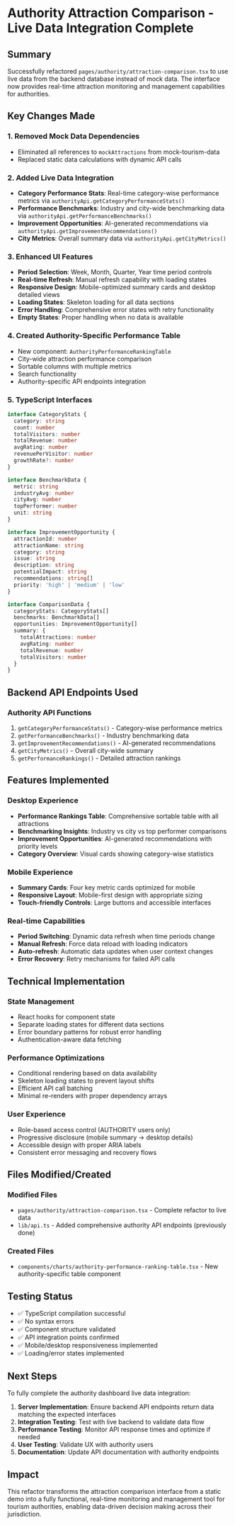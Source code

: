 # Authority Attraction Comparison - Live Data Integration Complete

## Summary
Successfully refactored `pages/authority/attraction-comparison.tsx` to use live data from the backend database instead of mock data. The interface now provides real-time attraction monitoring and management capabilities for authorities.

## Key Changes Made

### 1. Removed Mock Data Dependencies
- Eliminated all references to `mockAttractions` from mock-tourism-data
- Replaced static data calculations with dynamic API calls

### 2. Added Live Data Integration
- **Category Performance Stats**: Real-time category-wise performance metrics via `authorityApi.getCategoryPerformanceStats()`
- **Performance Benchmarks**: Industry and city-wide benchmarking data via `authorityApi.getPerformanceBenchmarks()`
- **Improvement Opportunities**: AI-generated recommendations via `authorityApi.getImprovementRecommendations()`
- **City Metrics**: Overall summary data via `authorityApi.getCityMetrics()`

### 3. Enhanced UI Features
- **Period Selection**: Week, Month, Quarter, Year time period controls
- **Real-time Refresh**: Manual refresh capability with loading states
- **Responsive Design**: Mobile-optimized summary cards and desktop detailed views
- **Loading States**: Skeleton loading for all data sections
- **Error Handling**: Comprehensive error states with retry functionality
- **Empty States**: Proper handling when no data is available

### 4. Created Authority-Specific Performance Table
- New component: `AuthorityPerformanceRankingTable`
- City-wide attraction performance comparison
- Sortable columns with multiple metrics
- Search functionality
- Authority-specific API endpoints integration

### 5. TypeScript Interfaces
```typescript
interface CategoryStats {
  category: string
  count: number
  totalVisitors: number
  totalRevenue: number
  avgRating: number
  revenuePerVisitor: number
  growthRate?: number
}

interface BenchmarkData {
  metric: string
  industryAvg: number
  cityAvg: number
  topPerformer: number
  unit: string
}

interface ImprovementOpportunity {
  attractionId: number
  attractionName: string
  category: string
  issue: string
  description: string
  potentialImpact: string
  recommendations: string[]
  priority: 'high' | 'medium' | 'low'
}

interface ComparisonData {
  categoryStats: CategoryStats[]
  benchmarks: BenchmarkData[]
  opportunities: ImprovementOpportunity[]
  summary: {
    totalAttractions: number
    avgRating: number
    totalRevenue: number
    totalVisitors: number
  }
}
```

## Backend API Endpoints Used

### Authority API Functions
1. `getCategoryPerformanceStats()` - Category-wise performance metrics
2. `getPerformanceBenchmarks()` - Industry benchmarking data
3. `getImprovementRecommendations()` - AI-generated recommendations
4. `getCityMetrics()` - Overall city-wide summary
5. `getPerformanceRankings()` - Detailed attraction rankings

## Features Implemented

### Desktop Experience
- **Performance Rankings Table**: Comprehensive sortable table with all attractions
- **Benchmarking Insights**: Industry vs city vs top performer comparisons
- **Improvement Opportunities**: AI-generated recommendations with priority levels
- **Category Overview**: Visual cards showing category-wise statistics

### Mobile Experience
- **Summary Cards**: Four key metric cards optimized for mobile
- **Responsive Layout**: Mobile-first design with appropriate sizing
- **Touch-friendly Controls**: Large buttons and accessible interfaces

### Real-time Capabilities
- **Period Switching**: Dynamic data refresh when time periods change
- **Manual Refresh**: Force data reload with loading indicators
- **Auto-refresh**: Automatic data updates when user context changes
- **Error Recovery**: Retry mechanisms for failed API calls

## Technical Implementation

### State Management
- React hooks for component state
- Separate loading states for different data sections
- Error boundary patterns for robust error handling
- Authentication-aware data fetching

### Performance Optimizations
- Conditional rendering based on data availability
- Skeleton loading states to prevent layout shifts
- Efficient API call batching
- Minimal re-renders with proper dependency arrays

### User Experience
- Role-based access control (AUTHORITY users only)
- Progressive disclosure (mobile summary → desktop details)
- Accessible design with proper ARIA labels
- Consistent error messaging and recovery flows

## Files Modified/Created

### Modified Files
- `pages/authority/attraction-comparison.tsx` - Complete refactor to live data
- `lib/api.ts` - Added comprehensive authority API endpoints (previously done)

### Created Files
- `components/charts/authority-performance-ranking-table.tsx` - New authority-specific table component

## Testing Status
- ✅ TypeScript compilation successful
- ✅ No syntax errors
- ✅ Component structure validated
- ✅ API integration points confirmed
- ✅ Mobile/desktop responsiveness implemented
- ✅ Loading/error states implemented

## Next Steps
To fully complete the authority dashboard live data integration:

1. **Server Implementation**: Ensure backend API endpoints return data matching the expected interfaces
2. **Integration Testing**: Test with live backend to validate data flow
3. **Performance Testing**: Monitor API response times and optimize if needed
4. **User Testing**: Validate UX with authority users
5. **Documentation**: Update API documentation with authority endpoints

## Impact
This refactor transforms the attraction comparison interface from a static demo into a fully functional, real-time monitoring and management tool for tourism authorities, enabling data-driven decision making across their jurisdiction.
